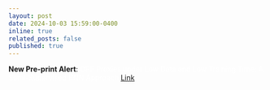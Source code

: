 ```yaml
---
layout: post
date: 2024-10-03 15:59:00-0400
inline: true
related_posts: false
published: true
---
```

**New Pre-print Alert**: <span style="color:white">OPF Proxies under Low Data and Low Training Time: A Semi-Supervised BNN Approach</span> [Link](https://arxiv.org/pdf/2410.03085)


